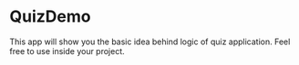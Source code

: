 # QuizDemo
This app will show you the basic idea behind logic of quiz application. Feel free to use inside your project.
